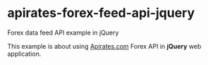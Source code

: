 apirates-forex-feed-api-jquery
==============================

Forex data feed API example in jQuery 

This example is about using <a href="http://apirates.com/">Apirates.com</a> Forex API in <strong>jQuery</strong> web application.
